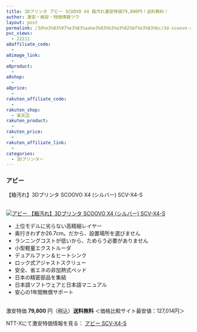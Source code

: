 ```yaml
---
title: 3Dプリンタ アビー SCOOVO X4 箱汚れ激安特価79,800円！送料無料！
author: 激安・格安・特価情報ツウ
layout: post
permalink: /3d%e3%83%97%e3%83%aa%e3%83%b3%e3%82%bf%e3%83%bc/3d-scoovo-x4-79800.html
pvc_views:
  - 22211
a8affiliate_code:
  -
a8image_link:
  -
a8product:
  -
a8shop:
  -
a8price:
  -
rakuten_affiliate_code:
  -
rakuten_shop:
  - 楽天店
rakuten_product:
  -
rakuten_price:
  -
rakuten_affiliate_link:
  -
categories:
  - 3Dプリンター
---
```

### アビー
【箱汚れ】3Dプリンタ SCOOVO X4 (シルバー) SCV-X4-S

<div class="img-bg2 img_L">
  <a href="//px.a8.net/svt/ejp?a8mat=ZYP6S+8IMA3E+S1Q+BWGDT&#038;a8ejpredirect=//nttxstore.jp/_II_QZX0009486" target="_blank"><br /> <img border="0" alt="アビー 【箱汚れ】3Dプリンタ SCOOVO X4 (シルバー) SCV-X4-S" src="//i1.wp.com/image.nttxstore.jp/l2_images/O/OP/OP14743568.jpg?w=120" data-recalc-dims="1" /></a>
</div>

<!--more-->

  * 上位モデルに劣らない高精細レイヤー
  * 奥行きわずか26.7cm。だから、設置場所を選びません
  * ランニングコストが低いから、ためらう必要がありません
  * 小型軽量エクストルーダ
  * デュアルファン＆ヒートシンク
  * ロック式アジャストスクリュー
  * 安全、省エネの非加熱式ベッド
  * 日本の精密部品を集結
  * 日本語ソフトウェアと日本語マニュアル
  * 安心の1年間無償サポート

<br clear="all" />激安特価 <span class="tokka-price"><strong>79,800</strong></span> 円（税込）**送料無料**
＜価格比較サイト最安値：127,014円＞

NTT-Xにて激安特価情報を見る： <span class="fs150p"><a href="//px.a8.net/svt/ejp?a8mat=ZYP6S+8IMA3E+S1Q+BWGDT&#038;a8ejpredirect=//nttxstore.jp/_II_QZX0009486" target="_blank">アビー SCV-X4-S</a></span>